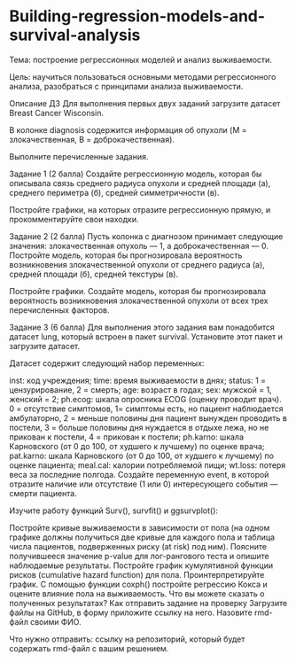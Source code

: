 # Building-regression-models-and-survival-analysis
Тема: построение регрессионных моделей и анализ выживаемости.

Цель: научиться пользоваться основными методами регрессионного анализа, разобраться с принципами анализа выживаемости.

Описание ДЗ
Для выполнения первых двух заданий загрузите датасет Breast Cancer Wisconsin.

В колонке diagnosis содержится информация об опухоли (M = злокачественная, B = доброкачественная).

Выполните перечисленные задания.

Задание 1 (2 балла)
Создайте регрессионную модель, которая бы описывала связь среднего радиуса опухоли и средней площади (а), среднего периметра (б), средней симметричности (в).

Постройте графики, на которых отразите регрессионную прямую, и прокомментируйте свои находки.

Задание 2 (2 балла)
Пусть колонка с диагнозом принимает следующие значения: злокачественная опухоль — 1, а доброкачественная — 0. Постройте модель, которая бы прогнозировала вероятность возникновения злокачественной опухоли от среднего радиуса (а), средней площади (б), средней текстуры (в).

Постройте графики. Создайте модель, которая бы прогнозировала вероятность возникновения злокачественной опухоли от всех трех перечисленных факторов.

Задание 3 (6 балла)
Для выполнения этого задания вам понадобится датасет lung, который встроен в пакет survival. Установите этот пакет и загрузите датасет.

Датасет содержит следующий набор переменных:

inst: код учреждения;
time: время выживаемости в днях;
status: 1 = цензурирование, 2 = смерть;
age: возраст в годах;
sex: мужской = 1, женский = 2;
ph.ecog: шкала опросника ECOG (оценку проводит врач). 0 = отсутствие симптомов, 1= симптомы есть, но пациент наблюдается амбулаторно, 2 = меньше половины дня пациент вынужден проводить в постели, 3 = больше половины дня нуждается в отдыхе лежа, но не прикован к постели, 4 = прикован к постели;
ph.karno: шкала Карновского (от 0 до 100, от худшего к лучшему) по оценке врача;
pat.karno: шкала Карновского (от 0 до 100, от худшего к лучшему) по оценке пациента;
meal.cal: калории потребляемой пищи;
wt.loss: потеря веса за последние полгода.
Создайте переменную event, в которой отразите наличие или отсутствие (1 или 0) интересующего события — смерти пациента.

Изучите работу функций Surv(), survfit() и ggsurvplot():

Постройте кривые выживаемости в зависимости от пола (на одном графике должны получиться две кривые для каждого пола и таблица числа пациентов, подверженных риску (at risk) под ним). Поясните получившееся значение p-value для лог-рангового теста и опишите наблюдаемые результаты.
Постройте график кумулятивной функции рисков (cumulative hazard function) для пола. Проинтерпретируйте график.
С помощью функции coxph() постройте регрессию Кокса и оцените влияние пола на выживаемость. Что вы можете сказать о полученных результатах?
Как отправить задание на проверку
Загрузите файлы на GitHub, в форму приложите ссылку на него. Назовите rmd-файл своими ФИО.

Что нужно отправить: ссылку на репозиторий, который будет содержать rmd-файл с вашим решением.
